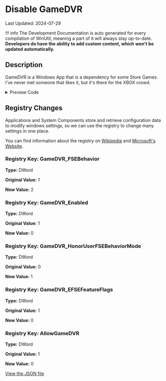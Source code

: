 ﻿# Disable GameDVR

Last Updated: 2024-07-29


!!! info
     The Development Documentation is auto generated for every compilation of WinUtil, meaning a part of it will always stay up-to-date. **Developers do have the ability to add custom content, which won't be updated automatically.**


## Description

GameDVR is a Windows App that is a dependency for some Store Games. I've never met someone that likes it, but it's there for the XBOX crowd.

<!-- BEGIN CUSTOM CONTENT -->

<!-- END CUSTOM CONTENT -->

<details>
<summary>Preview Code</summary>

```json
{
    "Content":  "Disable GameDVR",
    "Description":  "GameDVR is a Windows App that is a dependency for some Store Games. I\u0027ve never met someone that likes it, but it\u0027s there for the XBOX crowd.",
    "category":  "Essential Tweaks",
    "panel":  "1",
    "Order":  "a005_",
    "registry":  [
                     {
                         "Path":  "HKCU:\\System\\GameConfigStore",
                         "Name":  "GameDVR_FSEBehavior",
                         "Value":  "2",
                         "OriginalValue":  "1",
                         "Type":  "DWord"
                     },
                     {
                         "Path":  "HKCU:\\System\\GameConfigStore",
                         "Name":  "GameDVR_Enabled",
                         "Value":  "0",
                         "OriginalValue":  "1",
                         "Type":  "DWord"
                     },
                     {
                         "Path":  "HKCU:\\System\\GameConfigStore",
                         "Name":  "GameDVR_HonorUserFSEBehaviorMode",
                         "Value":  "1",
                         "OriginalValue":  "0",
                         "Type":  "DWord"
                     },
                     {
                         "Path":  "HKCU:\\System\\GameConfigStore",
                         "Name":  "GameDVR_EFSEFeatureFlags",
                         "Value":  "0",
                         "OriginalValue":  "1",
                         "Type":  "DWord"
                     },
                     {
                         "Path":  "HKLM:\\SOFTWARE\\Policies\\Microsoft\\Windows\\GameDVR",
                         "Name":  "AllowGameDVR",
                         "Value":  "0",
                         "OriginalValue":  "1",
                         "Type":  "DWord"
                     }
                 ]
}
```
</details>

## Registry Changes
Applications and System Components store and retrieve configuration data to modify windows settings, so we can use the registry to change many settings in one place.

You can find information about the registry on [Wikipedia](https://www.wikiwand.com/en/Windows_Registry) and [Microsoft's Website](https://learn.microsoft.com/en-us/windows/win32/sysinfo/registry).
### Registry Key: GameDVR_FSEBehavior
**Type:** DWord

**Original Value:** 1

**New Value:** 2

### Registry Key: GameDVR_Enabled
**Type:** DWord

**Original Value:** 1

**New Value:** 0

### Registry Key: GameDVR_HonorUserFSEBehaviorMode
**Type:** DWord

**Original Value:** 0

**New Value:** 1

### Registry Key: GameDVR_EFSEFeatureFlags
**Type:** DWord

**Original Value:** 1

**New Value:** 0

### Registry Key: AllowGameDVR
**Type:** DWord

**Original Value:** 1

**New Value:** 0


<!-- BEGIN SECOND CUSTOM CONTENT -->

<!-- END SECOND CUSTOM CONTENT -->

[View the JSON file](https://github.com/ChrisTitusTech/winutil/tree/main/config/tweaks.json)

